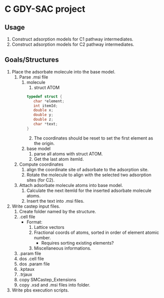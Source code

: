 # C GDY-SAC project

## Usage

1. Construct adsorption models for C1 pathway intermediates.
1. Construct adsorption models for C2 pathway intermediates.

## Goals/Structures

1. Place the adsorbate molecule into the base model.
   1. Parse .msi file
      1. molecule
         1. struct ATOM
         ```C
         typedef struct {
            char *element;
            int itemId;
            double x;
            double y;
            double z;
            char *text;
         }
         ```
         2. The coordinates should be reset to set the first element as the origin.
      1. base model
         1. parse all atoms with struct ATOM.
         2. Get the last atom itemId.
   2. Compute coordinates
      1. align the coordinate site of adsorbate to the adsorption site.
      2. Rotate the molecule to align with the selected
         two adsorption sites (for C2).
   3. Attach adsorbate molecule atoms into base model.
      1. Calculate the next itemId for the inserted adsorbate molecule atoms.
      2. Insert the text into .msi files.
2. Write castep input files.
   1. Create folder named by the structure.
   1. .cell file
      - Format:
        1. Lattice vectors
        2. Fractional coords of atoms, sorted in order of element atomic number.
           - Requires sorting existing elements?
        3. Miscellaneous informations.
   1. .param file
   1. dos .cell file
   1. dos .param file
   1. .kptaux
   1. .trjaux
   1. copy SMCastep_Extensions
   1. copy .xsd and .msi files into folder.
3. Write pbs execution scripts.
